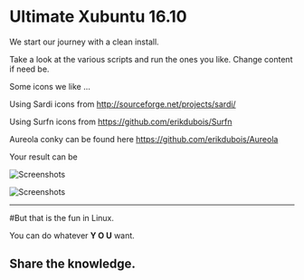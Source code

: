 # Ultimate Xubuntu 16.10


We start our journey with a clean install.

Take a look at the various scripts and run the ones you like. Change content if need be.

Some icons we like ...

Using Sardi icons from  http://sourceforge.net/projects/sardi/

Using Surfn icons from https://github.com/erikdubois/Surfn

Aureola conky can be found here https://github.com/erikdubois/Aureola


Your result can be

![Screenshots](http://i.imgur.com/57YL56n.png)

![Screenshots](http://i.imgur.com/JFXWqQ7.png)


------------------------------------
#But that is the fun in Linux.

You can do whatever <b>Y O U</b> want.

Share the knowledge.
------------------------------------



